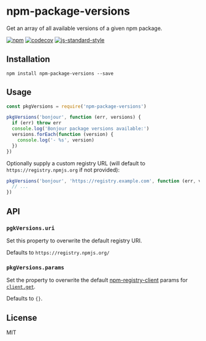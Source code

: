 # npm-package-versions

Get an array of all available versions of a given npm package.

[![npm](https://img.shields.io/npm/v/npm-package-versions.svg)](https://www.npmjs.com/package/npm-package-versions)
[![codecov](https://codecov.io/gh/watson/npm-package-versions/graph/badge.svg?token=f9A9PFc2EW)](https://codecov.io/gh/watson/npm-package-versions)
[![js-standard-style](https://img.shields.io/badge/code%20style-standard-brightgreen.svg?style=flat)](https://github.com/feross/standard)

## Installation

```
npm install npm-package-versions --save
```

## Usage

```js
const pkgVersions = require('npm-package-versions')

pkgVersions('bonjour', function (err, versions) {
  if (err) throw err
  console.log('Bonjour package versions available:')
  versions.forEach(function (version) {
    console.log('- %s', version)
  })
})
```

Optionally supply a custom registry URL (will default to `https://registry.npmjs.org` if not provided):

```js
pkgVersions('bonjour', 'https://registry.example.com', function (err, versions) {
  // ...
})
```

## API

### `pgkVersions.uri`

Set this property to overwrite the default registry URI.

Defaults to `https://registry.npmjs.org/`

### `pkgVersions.params`

Set the property to overwrite the default
[npm-registry-client](https://www.npmjs.com/package/npm-registry-client)
params for
[`client.get`](https://www.npmjs.com/package/npm-registry-client#clientgeturi-params-cb).

Defaults to `{}`.

## License

MIT
